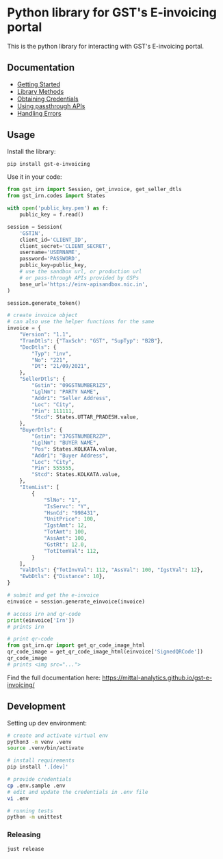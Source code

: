 # Python library for GST's E-invoicing portal

This is the python library for interacting with GST's E-invoicing portal.

## Documentation

- [Getting Started](https://mittal-analytics.github.io/gst-e-invoicing/)
- [Library Methods](https://mittal-analytics.github.io/gst-e-invoicing/3.%20library-documentation/)
- [Obtaining Credentials](https://mittal-analytics.github.io/gst-e-invoicing/1.%20getting-credentials/)
- [Using passthrough APIs](https://mittal-analytics.github.io/gst-e-invoicing/2.%20using-pass-through-apis/)
- [Handling Errors](https://mittal-analytics.github.io/gst-e-invoicing/4.%20handling-errors/)

## Usage

Install the library:

```bash
pip install gst-e-invoicing
```

Use it in your code:

```python
from gst_irn import Session, get_invoice, get_seller_dtls
from gst_irn.codes import States

with open('public_key.pem') as f:
    public_key = f.read()

session = Session(
    'GSTIN',
    client_id='CLIENT_ID',
    client_secret='CLIENT_SECRET',
    username='USERNAME',
    password='PASSWORD',
    public_key=public_key,
    # use the sandbox url, or production url
    # or pass-through APIs provided by GSPs
    base_url='https://einv-apisandbox.nic.in',
)

session.generate_token()

# create invoice object
# can also use the helper functions for the same
invoice = {
    "Version": "1.1",
    "TranDtls": {"TaxSch": "GST", "SupTyp": "B2B"},
    "DocDtls": {
        "Typ": "inv",
        "No": "221",
        "Dt": "21/09/2021",
    },
    "SellerDtls": {
        "Gstin": "09GSTNUMBER1Z5",
        "LglNm": "PARTY NAME",
        "Addr1": "Seller Address",
        "Loc": "City",
        "Pin": 111111,
        "Stcd": States.UTTAR_PRADESH.value,
    },
    "BuyerDtls": {
        "Gstin": "37GSTNUMBER2ZP",
        "LglNm": "BUYER NAME",
        "Pos": States.KOLKATA.value,
        "Addr1": "Buyer Address",
        "Loc": "City",
        "Pin": 555555,
        "Stcd": States.KOLKATA.value,
    },
    "ItemList": [
        {
            "SlNo": "1",
            "IsServc": "Y",
            "HsnCd": "998431",
            "UnitPrice": 100,
            "IgstAmt": 12,
            "TotAmt": 100,
            "AssAmt": 100,
            "GstRt": 12.0,
            "TotItemVal": 112,
        }
    ],
    "ValDtls": {"TotInvVal": 112, "AssVal": 100, "IgstVal": 12},
    "EwbDtls": {"Distance": 10},
}

# submit and get the e-invoice
einvoice = session.generate_einvoice(invoice)

# access irn and qr-code
print(einvoice['Irn'])
# prints irn

# print qr-code
from gst_irn.qr import get_qr_code_image_html
qr_code_image = get_qr_code_image_html(einvoice['SignedQRCode'])
qr_code_image
# prints <img src="...">
```

Find the full documentation here: https://mittal-analytics.github.io/gst-e-invoicing/


## Development

Setting up dev environment:

```bash
# create and activate virtual env
python3 -m venv .venv
source .venv/bin/activate

# install requirements
pip install '.[dev]'

# provide credentials
cp .env.sample .env
# edit and update the credentials in .env file
vi .env

# running tests
python -m unittest
```

### Releasing

```
just release
```
